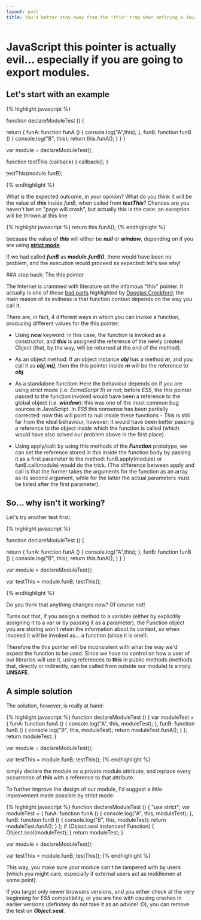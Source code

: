 ```yaml
---
layout: post
title: You'd better stay away from the "this" trap when defining a JavaScript module
---
```


# JavaScript this pointer is actually evil... especially if you are going to export modules.

## Let's start with an example

{% highlight javascript %}

function declareModuleTest () {

  return {
    funA: function funA () {
      console.log("A",this);
    },
    funB: function funB () {
      console.log("B", this);
      return this.funA();
    }
  }
}

var module = declareModuleTest();

function testThis (callback) {
  callback();
}

testThis(module.funB);

{% endhighlight %}

What is the expected outcome, in your opinion? What do you think it will be the value of **_this_** inside _funB_, when called from **_testThis_**?
Chances are you haven't bet on "page will crash", but actually this is the case: an exception will be thrown at this line

{% highlight javascript %}
    return this.funA();
{% endhighlight %}

because the value of **_this_** will either be **_null_** or **_window_**, depending on if you are using [**strict mode**](http://ejohn.org/blog/ecmascript-5-strict-mode-json-and-more/).

If we had called **_funB_** as **_module.funB()_**, there would have been no problem, and the execution would proceed as expected: let's see why!


##A step back: The this pointer

The Internet is crammed with literature on the infamous "this" pointer. It actually is one of those [bad parts](http://yuiblog.com/blog/2007/06/08/video-crockford-goodstuff/) highlighted by [Douglas Crockford](http://javascript.crockford.com/); the main reason of its evilness is that function context depends on the way you call it.

There are, in fact, 4 different ways in which you can invoke a function, producing different values for the this pointer:


* Using **_new_** keyword: in this case, the function is invoked as a constructor, and **_this_** is assigned the reference of the newly created Object (that, by the way, will be returned at the end of the method).

* As an object method: If an object instance **_obj_** has a method **_m_**, and you call it as **_obj.m()_**, then the this pointer inside **_m_** will be the reference to **_obj_**.

* As a standalone function: Here the behaviour depends on if you are using strict mode (i.e. _EcmaScript 5_) or not; before _ES5_, the this pointer passed to the function invoked would have been a reference to the global object (i.e. **_window_**): this was one of the most common bug sources in JavaScript. In _ES5_ this nonsense has been partially corrected: now this will point to null inside these functions - This is still far from the ideal behaviour, however: it would have been better passing a reference to the object inside which the function is called (which would have also solved our problem above in the first place).

* Using apply/call: by using this methods of the **_Function_** prototype, we can set the reference stored in this inside the function body by passing it as a first parameter to the method: funB.apply(module) or funB.call(module) would do the trick. (The difference between apply and call is that the former takes the arguments for the function as an array as its second argument, while for the latter the actual parameters must be listed after the first parameter).

## So... why isn't it working?

Let's try another test first:

{% highlight javascript %}

function declareModuleTest () {

  return {
    funA: function funA () {
      console.log("A",this);
    },
    funB: function funB () {
      console.log("B", this);
      return this.funA();
    }
  }
}

var module = declareModuleTest();

var testThis = module.funB;
testThis();

{% endhighlight %}

Do you think that anything changes now? Of course not!

Turns out that, if you assign a method to a variable (either by explicitily assigning it to a var or by passing it as a parameter), the Function object you are storing won't retain the information about its context, so when invoked it will be invoked as... a function (since it is one!).

Therefore the this pointer will be inconsistent with what the way we'd expect the function to be used.
Since we have no control on how a user of our libraries will use it, using references to **this** in public methods (methods that, directly or indirectly, can be called from outside our module) is simply **UNSAFE**.

## A simple solution

The solution, however, is really at hand:

{% highlight javascript %}
function declareModuleTest () {
  var moduleTest = {
    funA: function funA () {
      console.log("A", this, moduleTest);
    },
    funB: function funB () {
      console.log("B", this, moduleTest);
      return moduleTest.funA();
    }
  };
  return moduleTest;
}

var module = declareModuleTest();

var testThis = module.funB;
testThis();
{% endhighlight %}

simply declare the module as a private module attribute, and replace every occurrence of **_this_** with a reference to that attribute.

To further improve the design of our module, I'd suggest a little improvement made possible by strict mode:

{% highlight javascript %}
function declareModuleTest () {
  "use strict";
  var moduleTest = {
    funA: function funA () {
      console.log("A", this, moduleTest);
    },
    funB: function funB () {
      console.log("B", this, moduleTest);
      return moduleTest.funA();
    }
  };
  if (Object.seal instanceof Function) {
    Object.seal(moduleTest);
  }
  return moduleTest;
}

var module = declareModuleTest();

var testThis = module.funB;
testThis();
{% endhighlight %}

This way, you make sure your module can't be tampered with by users (which you might care, especially if external users act as middlemen at some point).

If you target only newer browsers versions, and you either check at the very beginning for _ES5_ compatibility, or you are fine with causing crashes in earlier versions (definitely do not take it as an advice! :D), you can remove the test on **_Object.seal_**.
